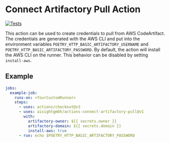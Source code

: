 # Connect Artifactory Pull Action

[![Tests](https://github.com/aisightgmbh/actions-connect-artifactory-pull/actions/workflows/on_push.yaml/badge.svg)](https://github.com/aisightgmbh/actions-connect-artifactory-pull/actions/workflows/on_push.yaml)

This action can be used to create credentials to pull from AWS CodeArtifact.
The credentials are generated with the AWS CLI and put into the environment variables `POETRY_HTTP_BASIC_ARTIFACTORY_USERNAME` and `POETRY_HTTP_BASIC_ARTIFACTORY_PASSWORD`.
By default, the action will install the AWS CLI on the runner.
This behavior can be disabled by setting `install-aws`.

## Example

```yaml
jobs:
  example-job:
    runs-on: <YourCustomRunner>
    steps:
      - uses: actions/checkout@v3
      - uses: aisightgmbh/actions-connect-artifactory-pull@v1
        with:
          artifactory-owner: ${{ secrets.owner }}
          artifactory-domain: ${{ secrets.domain }}
          install-aws: true
      - run: echo $POETRY_HTTP_BASIC_ARTIFACTORY_PASSWORD
```
